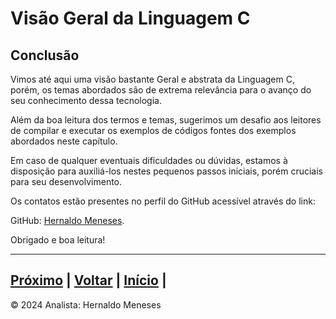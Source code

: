 # Visão Geral da Linguagem C

## Conclusão

Vimos até aqui uma visão bastante Geral e abstrata da Linguagem C, porém, os temas abordados são de extrema relevância para o avanço do seu conhecimento dessa tecnologia. 

Além da boa leitura dos termos e temas, sugerimos um desafio aos leitores de compilar e executar os exemplos de códigos fontes dos exemplos abordados neste capítulo.

Em caso de qualquer eventuais dificuldades ou dúvidas, estamos à disposição para auxiliá-los nestes pequenos passos iniciais, porém cruciais para seu desenvolvimento.

Os contatos estão presentes no perfil do GitHub acessível através do link:

GitHub:
[Hernaldo Meneses](https://github.com/HernaldoMeneses).

Obrigado e boa leitura!


---
[Próximo](https://github.com/HernaldoMeneses/C/blob/main/2-Cap%C3%ADtulo/2.1-Into.md) | [Voltar](https://github.com/HernaldoMeneses/C/blob/main/1-Cap%C3%ADtulo/1.7-Compila%C3%A7%C3%A3o.md) |   [Início](https://github.com/HernaldoMeneses/C/blob/main/README.md) | 
---

&copy; 2024 Analista: Hernaldo Meneses